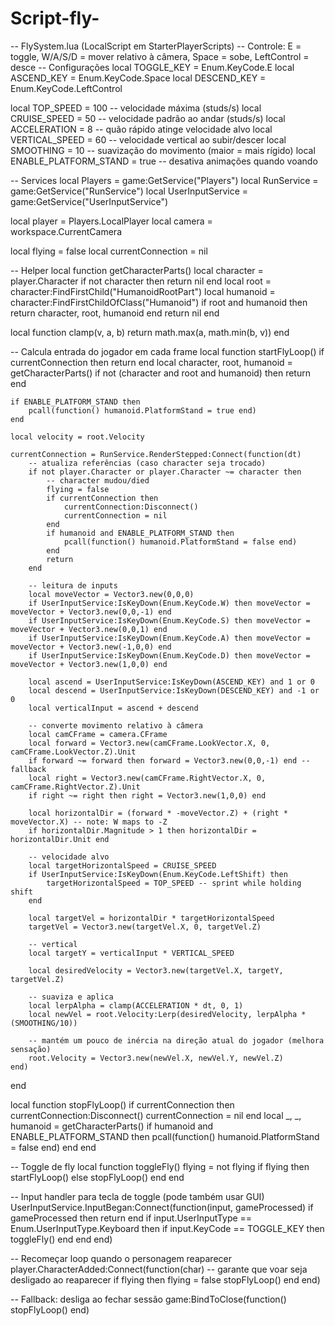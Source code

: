 # Script-fly-
-- FlySystem.lua (LocalScript em StarterPlayerScripts)
-- Controle: E = toggle, W/A/S/D = mover relativo à câmera, Space = sobe, LeftControl = desce
-- Configurações
local TOGGLE_KEY = Enum.KeyCode.E
local ASCEND_KEY = Enum.KeyCode.Space
local DESCEND_KEY = Enum.KeyCode.LeftControl

local TOP_SPEED = 100          -- velocidade máxima (studs/s)
local CRUISE_SPEED = 50        -- velocidade padrão ao andar (studs/s)
local ACCELERATION = 8         -- quão rápido atinge velocidade alvo
local VERTICAL_SPEED = 60      -- velocidade vertical ao subir/descer
local SMOOTHING = 10           -- suavização do movimento (maior = mais rígido)
local ENABLE_PLATFORM_STAND = true -- desativa animações quando voando

-- Services
local Players = game:GetService("Players")
local RunService = game:GetService("RunService")
local UserInputService = game:GetService("UserInputService")

local player = Players.LocalPlayer
local camera = workspace.CurrentCamera

local flying = false
local currentConnection = nil

-- Helper
local function getCharacterParts()
    local character = player.Character
    if not character then return nil end
    local root = character:FindFirstChild("HumanoidRootPart")
    local humanoid = character:FindFirstChildOfClass("Humanoid")
    if root and humanoid then
        return character, root, humanoid
    end
    return nil
end

local function clamp(v, a, b) return math.max(a, math.min(b, v)) end

-- Calcula entrada do jogador em cada frame
local function startFlyLoop()
    if currentConnection then return end
    local character, root, humanoid = getCharacterParts()
    if not (character and root and humanoid) then return end

    if ENABLE_PLATFORM_STAND then
        pcall(function() humanoid.PlatformStand = true end)
    end

    local velocity = root.Velocity

    currentConnection = RunService.RenderStepped:Connect(function(dt)
        -- atualiza referências (caso character seja trocado)
        if not player.Character or player.Character ~= character then
            -- character mudou/died
            flying = false
            if currentConnection then
                currentConnection:Disconnect()
                currentConnection = nil
            end
            if humanoid and ENABLE_PLATFORM_STAND then
                pcall(function() humanoid.PlatformStand = false end)
            end
            return
        end

        -- leitura de inputs
        local moveVector = Vector3.new(0,0,0)
        if UserInputService:IsKeyDown(Enum.KeyCode.W) then moveVector = moveVector + Vector3.new(0,0,-1) end
        if UserInputService:IsKeyDown(Enum.KeyCode.S) then moveVector = moveVector + Vector3.new(0,0,1) end
        if UserInputService:IsKeyDown(Enum.KeyCode.A) then moveVector = moveVector + Vector3.new(-1,0,0) end
        if UserInputService:IsKeyDown(Enum.KeyCode.D) then moveVector = moveVector + Vector3.new(1,0,0) end

        local ascend = UserInputService:IsKeyDown(ASCEND_KEY) and 1 or 0
        local descend = UserInputService:IsKeyDown(DESCEND_KEY) and -1 or 0
        local verticalInput = ascend + descend

        -- converte movimento relativo à câmera
        local camCFrame = camera.CFrame
        local forward = Vector3.new(camCFrame.LookVector.X, 0, camCFrame.LookVector.Z).Unit
        if forward ~= forward then forward = Vector3.new(0,0,-1) end -- fallback
        local right = Vector3.new(camCFrame.RightVector.X, 0, camCFrame.RightVector.Z).Unit
        if right ~= right then right = Vector3.new(1,0,0) end

        local horizontalDir = (forward * -moveVector.Z) + (right * moveVector.X) -- note: W maps to -Z
        if horizontalDir.Magnitude > 1 then horizontalDir = horizontalDir.Unit end

        -- velocidade alvo
        local targetHorizontalSpeed = CRUISE_SPEED
        if UserInputService:IsKeyDown(Enum.KeyCode.LeftShift) then
            targetHorizontalSpeed = TOP_SPEED -- sprint while holding shift
        end

        local targetVel = horizontalDir * targetHorizontalSpeed
        targetVel = Vector3.new(targetVel.X, 0, targetVel.Z)

        -- vertical
        local targetY = verticalInput * VERTICAL_SPEED

        local desiredVelocity = Vector3.new(targetVel.X, targetY, targetVel.Z)

        -- suaviza e aplica
        local lerpAlpha = clamp(ACCELERATION * dt, 0, 1)
        local newVel = root.Velocity:Lerp(desiredVelocity, lerpAlpha * (SMOOTHING/10))

        -- mantém um pouco de inércia na direção atual do jogador (melhora sensação)
        root.Velocity = Vector3.new(newVel.X, newVel.Y, newVel.Z)
    end)
end

local function stopFlyLoop()
    if currentConnection then
        currentConnection:Disconnect()
        currentConnection = nil
    end
    local _, _, humanoid = getCharacterParts()
    if humanoid and ENABLE_PLATFORM_STAND then
        pcall(function() humanoid.PlatformStand = false end)
    end
end

-- Toggle de fly
local function toggleFly()
    flying = not flying
    if flying then
        startFlyLoop()
    else
        stopFlyLoop()
    end
end

-- Input handler para tecla de toggle (pode também usar GUI)
UserInputService.InputBegan:Connect(function(input, gameProcessed)
    if gameProcessed then return end
    if input.UserInputType == Enum.UserInputType.Keyboard then
        if input.KeyCode == TOGGLE_KEY then
            toggleFly()
        end
    end
end)

-- Recomeçar loop quando o personagem reaparecer
player.CharacterAdded:Connect(function(char)
    -- garante que voar seja desligado ao reaparecer
    if flying then
        flying = false
        stopFlyLoop()
    end
end)

-- Fallback: desliga ao fechar sessão
game:BindToClose(function()
    stopFlyLoop()
end)
